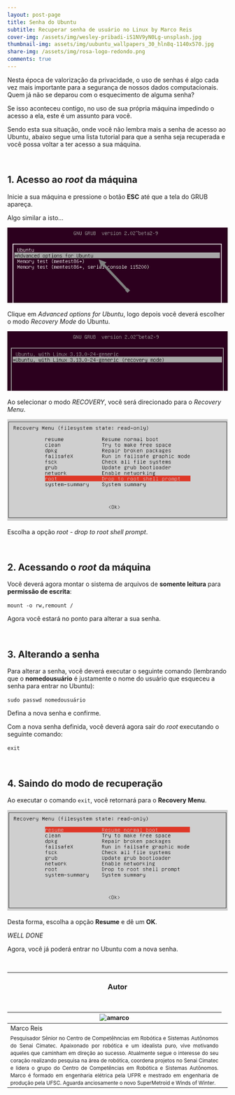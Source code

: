 ```yaml
---
layout: post-page
title: Senha do Ubuntu
subtitle: Recuperar senha de usuário no Linux by Marco Reis
cover-img: /assets/img/wesley-pribadi-iS1NV9yN0Lg-unsplash.jpg
thumbnail-img: assets/img/uubuntu_wallpapers_30_hln8q-1140x570.jpg
share-img: /assets/img/rosa-logo-redondo.png
comments: true
---
```


<!-- ## Introdução -->

Nesta época de valorização da privacidade, o uso de senhas é algo cada vez mais importante para a segurança de nossos dados computacionais. Quem já não se deparou com o esquecimento de alguma senha? 

Se isso aconteceu contigo, no uso de sua própria máquina impedindo o acesso a ela, este é um assunto para você.

Sendo esta sua situação, onde você não lembra mais a senha de acesso ao Ubuntu, abaixo segue uma lista tutorial para que a senha seja recuperada e você possa voltar a ter acesso a sua máquina.

<br>

<!-- detalhamento -->

## 1. Acesso ao *root* da máquina
Inicie a sua máquina e pressione o botão **ESC** até que a tela do GRUB apareça.

Algo similar a isto...

![](../assets/img/page-senha/GRUB-1.png)

Clique em *Advanced options for Ubuntu*, logo depois você deverá escolher o modo *Recovery Mode* do Ubuntu.

![](../assets/img/page-senha/GRUB-2.png)

Ao selecionar o modo *RECOVERY*, você será direcionado para o *Recovery Menu*.

![](../assets/img/page-senha/GRUB-3-ROOT.png)

Escolha a opção *root - drop to root shell prompt*.

<br>

## 2. Acessando o *root* da máquina
Você deverá agora montar o sistema de arquivos de **somente leitura** para **permissão de escrita**:

`mount -o rw,remount /`

Agora você estará no ponto para alterar a sua senha.

<br>

## 3. Alterando a senha
Para alterar a senha, você deverá executar o seguinte comando (lembrando que o **nomedousuário** é justamente o nome do usuário que esqueceu a senha para entrar no Ubuntu):

`sudo passwd nomedousuário`

Defina a nova senha e confirme.

Com a nova senha definida, você deverá agora sair do *root* executando o seguinte comando:

`exit`

<br>

## 4. Saindo do modo de recuperação
Ao executar o comando `exit`, você retornará para o **Recovery Menu**.

![](../assets/img/page-senha/GRUB-RESUME.png)

Desta forma, escolha a opção **Resume** e dê um **OK**.

*WELL DONE*

Agora, você já poderá entrar no Ubuntu com a nova senha.

<br>

<!--
## Simulação
Como o projeto está em desenvolvimento, simulações parciais estão sendo testadas (referência).

<br>

## Live Action
Testes preliminares também estão sendo realizados em laboratório, onde alguns resultados foram alcançados.

<br>
-->

<hr>

<!-- autor -->
<center><h3 class="post-title">Autor</h3><br/></center>
<div class="row">
  <div class="col-xl-8 offset-xl-0 col-lg-4 offset-lg-0 center">
    <table class="table-borderless highlight">
      <thead>
        <tr>
          <th><img src="{{ 'assets/img/people/marcoreis8b&w-1.png' | relative_url }}" width="100" alt="amarco" class="img-fluid rounded-circle" /></th>
        </tr>
      </thead>
      <tbody>
        <tr class="font-weight-bolder" style="text-align: center margin-top: 0">
          <td>Marco Reis</td>
        </tr>
        <tr style="text-align: center" >
          <td style="vertical-align: top; text-align: justify"><small>Pesquisador Sênior no Centro de Competêhncias em Robótica e Sistemas Autônomos do Senai Cimatec. Apaixonado por robótica e um idealista puro, vive motivando aqueles que caminham em direção ao sucesso. Atualmente segue o interesse do seu coração realizando pesquisa na área de robótica, coordena projetos no Senai Cimatec e lidera o grupo do Centro de Competências em Robótica e Sistemas Autônomos. Marco é formado em engenharia elétrica pela UFPR e mestrado em engenharia de produção pela UFSC. Aguarda anciosamente o novo SuperMetroid e Winds of Winter.</small></td>
          <td></td>
        </tr>
      </tbody>
    </table>
  </div>
</div>

<br>
